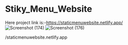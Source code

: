 # Stiky_Menu_Website

Here project link is:-https://staticmenuwebsite.netlify.app/
![Screenshot (174)](https://github.com/harshsinghmumbai/Stiky_Menu_Website/assets/145204222/b66a7fb4-56f4-4797-bdbd-fbd8d7172f48)
![Screenshot (176)](https://github.com/harshsinghmumbai/Stiky_Menu_Website/assets/145204222/ff5bb97e-8984-4674-9147-da207781a71b)

/staticmenuwebsite.netlify.app

 
